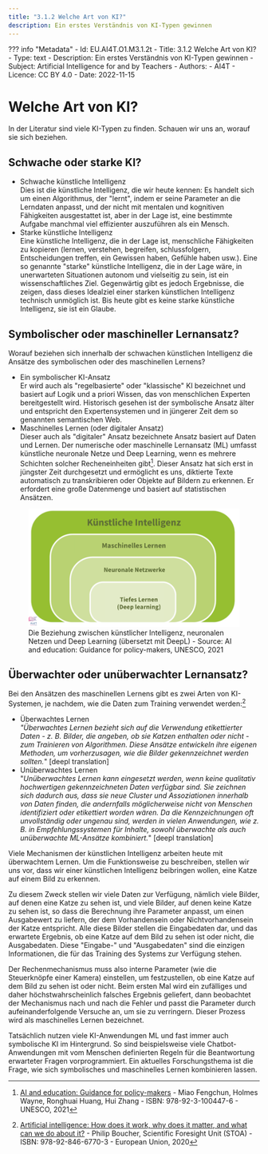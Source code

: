 ```yaml
---
title: "3.1.2 Welche Art von KI?"
description: Ein erstes Verständnis von KI-Typen gewinnen
---
```

??? info "Metadata"
    - Id: EU.AI4T.O1.M3.1.2t
    - Title: 3.1.2 Welche Art von KI?
    - Type: text
    - Description: Ein erstes Verständnis von KI-Typen gewinnen
    - Subject: Artificial Intelligence for and by Teachers
    - Authors:
        - AI4T 
    - Licence: CC BY 4.0
    - Date: 2022-11-15


# Welche Art von KI?  
In der Literatur sind viele KI-Typen zu finden. Schauen wir uns an, worauf sie sich beziehen.

## Schwache oder starke KI?
- Schwache künstliche Intelligenz  
  Dies ist die künstliche Intelligenz, die wir heute kennen: Es handelt sich um einen Algorithmus, der "lernt", indem er seine Parameter an die Lerndaten anpasst, und der nicht mit mentalen und kognitiven Fähigkeiten ausgestattet ist, aber in der Lage ist, eine bestimmte Aufgabe manchmal viel effizienter auszuführen als ein Mensch.
- Starke künstliche Intelligenz  
  Eine künstliche Intelligenz, die in der Lage ist, menschliche Fähigkeiten zu kopieren (lernen, verstehen, begreifen, schlussfolgern, Entscheidungen treffen, ein Gewissen haben, Gefühle haben usw.). Eine so genannte "starke" künstliche Intelligenz, die in der Lage wäre, in unerwarteten Situationen autonom und vielseitig zu sein, ist ein wissenschaftliches Ziel. Gegenwärtig gibt es jedoch Ergebnisse, die zeigen, dass dieses Idealziel einer starken künstlichen Intelligenz technisch unmöglich ist. Bis heute gibt es keine starke künstliche Intelligenz, sie ist ein Glaube.

## Symbolischer oder maschineller Lernansatz?

Worauf beziehen sich innerhalb der schwachen künstlichen Intelligenz die Ansätze des symbolischen oder des maschinellen Lernens?

- Ein symbolischer KI-Ansatz  
  Er wird auch als "regelbasierte" oder "klassische" KI bezeichnet und basiert auf Logik und a priori Wissen, das von menschlichen Experten bereitgestellt wird.
  Historisch gesehen ist der symbolische Ansatz älter und entspricht den Expertensystemen und in jüngerer Zeit dem so genannten semantischen Web.
- Maschinelles Lernen (oder digitaler Ansatz)  
  Dieser auch als "digitaler" Ansatz bezeichnete Ansatz basiert auf Daten und Lernen.
  Der numerische oder maschinelle Lernansatz (ML) umfasst künstliche neuronale Netze und Deep Learning, wenn es mehrere Schichten solcher Recheneinheiten gibt[^1]. Dieser Ansatz hat sich erst in jüngster Zeit durchgesetzt und ermöglicht es uns, diktierte Texte automatisch zu transkribieren oder Objekte auf Bildern zu erkennen. Er erfordert eine große Datenmenge und basiert auf statistischen Ansätzen.

<figure>
  <img src="Images/Machine-Learning-NN-Deep-Learning-DE.png" alt= "Relationship between AI types">
  <figcaption>Die Beziehung zwischen künstlicher Intelligenz, neuronalen Netzen und Deep Learning (übersetzt mit DeepL) - Source: AI and education: Guidance for policy-makers, UNESCO, 2021</figcaption>
</figure>

## Überwachter oder unüberwachter Lernansatz?

Bei den Ansätzen des maschinellen Lernens gibt es zwei Arten von KI-Systemen, je nachdem, wie die Daten zum Training verwendet werden:[^2]

- Überwachtes Lernen  
  *"Überwachtes Lernen bezieht sich auf die Verwendung etikettierter Daten - z. B. Bilder, die angeben, ob sie Katzen enthalten oder nicht - zum Trainieren von Algorithmen. Diese Ansätze entwickeln ihre eigenen Methoden, um vorherzusagen, wie die Bilder gekennzeichnet werden sollten.*" [deepl translation]
- Unüberwachtes Lernen  
  "*Unüberwachtes Lernen kann eingesetzt werden, wenn keine qualitativ hochwertigen gekennzeichneten Daten verfügbar sind. Sie zeichnen sich dadurch aus, dass sie neue Cluster und Assoziationen innerhalb von Daten finden, die andernfalls möglicherweise nicht von Menschen identifiziert oder etikettiert worden wären. Da die Kennzeichnungen oft unvollständig oder ungenau sind, werden in vielen Anwendungen, wie z. B. in Empfehlungssystemen für Inhalte, sowohl überwachte als auch unüberwachte ML-Ansätze kombiniert.*" [deepl translation]

Viele Mechanismen der künstlichen Intelligenz arbeiten heute mit überwachtem Lernen. Um die Funktionsweise zu beschreiben, stellen wir uns vor, dass wir einer künstlichen Intelligenz beibringen wollen, eine Katze auf einem Bild zu erkennen.

Zu diesem Zweck stellen wir viele Daten zur Verfügung, nämlich viele Bilder, auf denen eine Katze zu sehen ist, und viele Bilder, auf denen keine Katze zu sehen ist, so dass die Berechnung ihre Parameter anpasst, um einen Ausgabewert zu liefern, der dem Vorhandensein oder Nichtvorhandensein der Katze entspricht. Alle diese Bilder stellen die Eingabedaten dar, und das erwartete Ergebnis, ob eine Katze auf dem Bild zu sehen ist oder nicht, die Ausgabedaten. Diese "Eingabe-" und "Ausgabedaten" sind die einzigen Informationen, die für das Training des Systems zur Verfügung stehen.

Der Rechenmechanismus muss also interne Parameter (wie die Steuerknöpfe einer Kamera) einstellen, um festzustellen, ob eine Katze auf dem Bild zu sehen ist oder nicht. Beim ersten Mal wird ein zufälliges und daher höchstwahrscheinlich falsches Ergebnis geliefert, dann beobachtet der Mechanismus nach und nach die Fehler und passt die Parameter durch aufeinanderfolgende Versuche an, um sie zu verringern. Dieser Prozess wird als maschinelles Lernen bezeichnet.

Tatsächlich nutzen viele KI-Anwendungen ML und fast immer auch symbolische KI im Hintergrund. So sind beispielsweise viele Chatbot-Anwendungen mit vom Menschen definierten Regeln für die Beantwortung erwarteter Fragen vorprogrammiert. Ein aktuelles Forschungsthema ist die Frage, wie sich symbolisches und maschinelles Lernen kombinieren lassen.

[^1]:[AI and education: Guidance for policy-makers](https://unesdoc.unesco.org/ark:/48223/pf0000376709) - Miao Fengchun, Holmes Wayne, Ronghuai Huang, Hui Zhang - ISBN: 978-92-3-100447-6 - UNESCO, 2021

[^2]:[Artificial intelligence: How does it work, why does it matter, and what can we do about it?](https://www.europarl.europa.eu/thinktank/en/document/EPRS_STU(2020)641547) - Philip Boucher, Scientific Foresight Unit (STOA) - ISBN: 978-92-846-6770-3 - European Union, 2020
